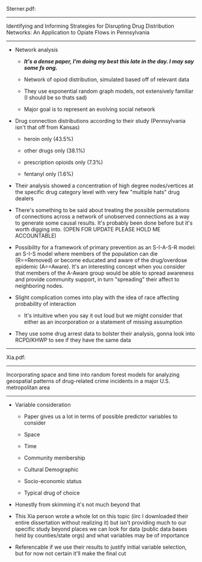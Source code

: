 Sterner.pdf:

---

Identifying and Informing Strategies for Disrupting Drug Distribution Networks: An Application to Opiate Flows in Pennsylvania

---

- Network analysis

  - ***It's a dense paper, I'm doing my best this late in the day. I may say some fs ong.***
 
  - Network of opiod distribution, simulated based off of relevant data
 
  - They use exponential random graph models, not extensively familiar (I should be so thats sad)
 
  - Major goal is to represent an evolving social network
 
- Drug connection distributions according to their study (Pennsylvania isn't that off from Kansas)

  - heroin only (43.5%)
  
  - other drugs only (38.1%)
  
  - prescription opioids only (7.3%)
  
  - fentanyl only (1.6%)
 
- Their analysis showed a concentration of high degree nodes/vertices at the specific drug category level with very few "multiple hats" drug dealers

- There's something to be said about treating the possible permutations of connections across a network of unobserved connections as a way to generate some causal results. It's probably been done before but it's worth digging into. (OPEN FOR UPDATE PLEASE HOLD ME ACCOUNTABLE)

- Possibility for a framework of primary prevention as an S-I-A-S-R model: an S-I-S model where members of the population can die (R==Removed) or become educated and aware of the drug/overdose epidemic (A==Aware). It's an interesting concept when you consider that members of the A-Aware group would be able to spread awareness and provide community support, in turn "spreading" their affect to neighboring nodes.
 
- Slight complication comes into play with the idea of race affecting probability of interaction

  - It's intuitive when you say it out loud but we might consider that either as an incorporation or a statement of missing assumption
 
- They use some drug arrest data to bolster their analysis, gonna look into RCPD/KHWP to see if they have the same data

---

Xia.pdf:

---

Incorporating space and time into random forest models for analyzing geospatial patterns of drug-related crime incidents in a major U.S. metropolitan area

---

- Variable consideration

  - Paper gives us a lot in terms of possible predictor variables to consider
 
  - Space
 
  - Time
 
  - Community membership
 
  - Cultural Demographic
 
  - Socio-economic status
 
  - Typical drug of choice
 
- Honestly from skimming it's not much beyond that

- This Xia person wrote a whole lot on this topic (iirc I downloaded their entire dissertation without realizing it) but isn't providing much to our specific study beyond places we can look for data (public data bases held by counties/state orgs) and what variables may be of importance

- Referencable if we use their results to justify initial variable selection, but for now not certain it'll make the final cut
